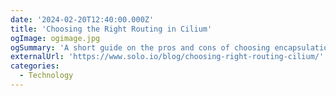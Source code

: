```yaml
---
date: '2024-02-20T12:40:00.000Z'
title: 'Choosing the Right Routing in Cilium'
ogImage: ogimage.jpg
ogSummary: 'A short guide on the pros and cons of choosing encapsulation and direct routing in Cilium'
externalUrl: 'https://www.solo.io/blog/choosing-right-routing-cilium/'
categories:
  - Technology
---
```

